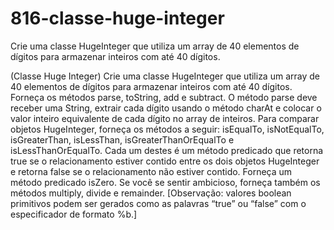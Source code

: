 # 816-classe-huge-integer
Crie uma classe HugeInteger que utiliza um array de 40 elementos de dígitos para armazenar inteiros com até 40 dígitos. 

(Classe Huge Integer) Crie uma classe HugeInteger que utiliza um array de 40 elementos de dígitos para armazenar inteiros com
até 40 dígitos. Forneça os métodos parse, toString, add e subtract. O método parse deve receber uma String, extrair cada dígito
usando o método charAt e colocar o valor inteiro equivalente de cada dígito no array de inteiros. Para comparar objetos HugeInteger,
forneça os métodos a seguir: isEqualTo, isNotEqualTo, isGreaterThan, isLessThan, isGreaterThanOrEqualTo e
isLessThanOrEqualTo. Cada um destes é um método predicado que retorna true se o relacionamento estiver contido entre os dois
objetos HugeInteger e retorna false se o relacionamento não estiver contido. Forneça um método predicado isZero. Se você se
sentir ambicioso, forneça também os métodos multiply, divide e remainder. [Observação: valores boolean primitivos podem ser
gerados como as palavras “true” ou “false” com o especificador de formato %b.]
